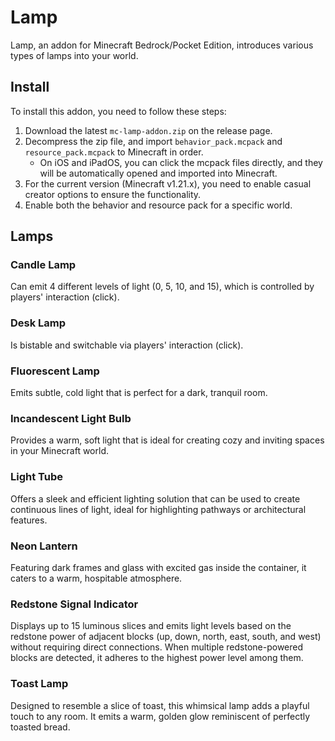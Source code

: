 # Lamp

Lamp, an addon for Minecraft Bedrock/Pocket Edition, introduces various types of lamps into your world.

## Install

To install this addon, you need to follow these steps:

1. Download the latest `mc-lamp-addon.zip` on the release page.
2. Decompress the zip file, and import `behavior_pack.mcpack` and `resource_pack.mcpack` to Minecraft in order.
    - On iOS and iPadOS, you can click the mcpack files directly, and they will be automatically opened and imported into Minecraft.
3. For the current version (Minecraft v1.21.x), you need to enable casual creator options to ensure the functionality.
4. Enable both the behavior and resource pack for a specific world.

## Lamps

### Candle Lamp

Can emit 4 different levels of light (0, 5, 10, and 15), which is controlled by players' interaction (click).

### Desk Lamp

Is bistable and switchable via players' interaction (click).

### Fluorescent Lamp

Emits subtle, cold light that is perfect for a dark, tranquil room.

### Incandescent Light Bulb

Provides a warm, soft light that is ideal for creating cozy and inviting spaces in your Minecraft world.

### Light Tube

Offers a sleek and efficient lighting solution that can be used to create continuous lines of light, ideal for highlighting pathways or architectural features.

### Neon Lantern

Featuring dark frames and glass with excited gas inside the container, it caters to a warm, hospitable atmosphere.

### Redstone Signal Indicator

Displays up to 15 luminous slices and emits light levels based on the redstone power of adjacent blocks (up, down, north, east, south, and west) without requiring direct connections. When multiple redstone-powered blocks are detected, it adheres to the highest power level among them.

### Toast Lamp

Designed to resemble a slice of toast, this whimsical lamp adds a playful touch to any room. It emits a warm, golden glow reminiscent of perfectly toasted bread.